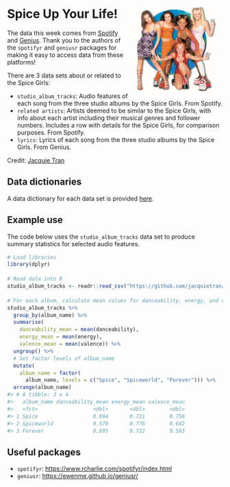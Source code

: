 
<!-- README.md is generated from README.Rmd. Edit this file then knit to .md -->

# Spice Up Your Life! <img src="https://raw.githubusercontent.com/jacquietran/spice_girls_data/main/mcdspwo_ec013-2000_cropped.jpg" align="right" height="200" />

The data this week comes from [Spotify](https://www.spotify.com) and
[Genius](https://www.genius.com). Thank you to the authors of the
`spotifyr` and `geniusr` packages for making it easy to access data from
these platforms!

There are 3 data sets about or related to the Spice Girls:

-   `studio_album_tracks`: Audio features of each song from the three
    studio albums by the Spice Girls. From Spotify.
-   `related artists`: Artists deemed to be similar to the Spice Girls,
    with info about each artist including their musical genres and
    follower numbers. Includes a row with details for the Spice Girls,
    for comparison purposes. From Spotify.
-   `lyrics`: Lyrics of each song from the three studio albums by the
    Spice Girls. From Genius.

Credit: [Jacquie Tran](https://www.twitter.com/jacquietran)

## Data dictionaries

A data dictionary for each data set is provided
[here](https://github.com/jacquietran/spice_girls_data/blob/main/data_dictionaries.md).

## Example use

The code below uses the `studio_album_tracks` data set to produce
summary statistics for selected audio features.

``` r
# Load libraries
library(dplyr)

# Read data into R
studio_album_tracks <- readr::read_csv("https://github.com/jacquietran/spice_girls_data/raw/main/data/studio_album_tracks.csv")

# For each album, calculate mean values for danceability, energy, and valence
studio_album_tracks %>%
  group_by(album_name) %>%
  summarise(
    danceability_mean = mean(danceability),
    energy_mean = mean(energy),
    valence_mean = mean(valence)) %>%
  ungroup() %>%
  # Set factor levels of album_name
  mutate(
    album_name = factor(
      album_name, levels = c("Spice", "Spiceworld", "Forever"))) %>%
  arrange(album_name)
#> # A tibble: 3 x 4
#>   album_name danceability_mean energy_mean valence_mean
#>   <fct>                  <dbl>       <dbl>        <dbl>
#> 1 Spice                  0.694       0.731        0.756
#> 2 Spiceworld             0.570       0.776        0.642
#> 3 Forever                0.695       0.722        0.583
```

## Useful packages

-   `spotifyr`: <https://www.rcharlie.com/spotifyr/index.html>
-   `geniusr`: <https://ewenme.github.io/geniusr/>
